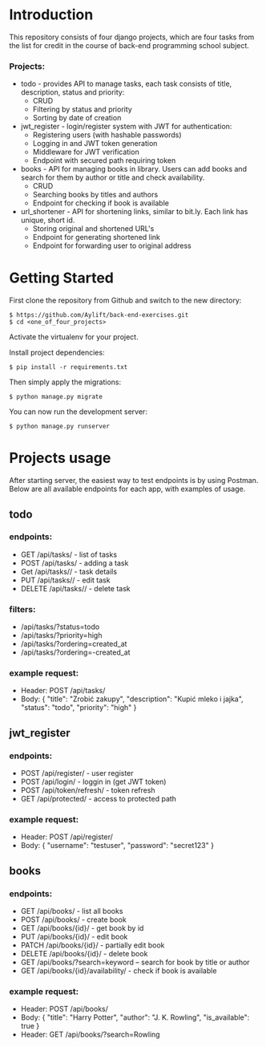 # Introduction

This repository consists of four django projects, which are four tasks from the list for credit in the course of 
back-end programming school subject.

### Projects:

* todo - provides API to manage tasks, each task consists of title, description, status and priority:
  * CRUD
  * Filtering by status and priority
  * Sorting by date of creation
* jwt_register - login/register system with JWT for authentication:
  * Registering users (with hashable passwords)
  * Logging in and JWT token generation
  * Middleware for JWT verification
  * Endpoint with secured path requiring token
* books - API for managing books in library. Users can add books and search for them by author or title and check availability.
  * CRUD
  * Searching books by titles and authors
  * Endpoint for checking if book is available
* url_shortener - API for shortening links, similar to bit.ly. Each link has unique, short id.
  * Storing original and shortened URL's
  * Endpoint for generating shortened link
  * Endpoint for forwarding user to original address

# Getting Started

First clone the repository from Github and switch to the new directory:

    $ https://github.com/Aylift/back-end-exercises.git
    $ cd <one_of_four_projects>
    
Activate the virtualenv for your project.
    
Install project dependencies:

    $ pip install -r requirements.txt
    
Then simply apply the migrations:

    $ python manage.py migrate

You can now run the development server:

    $ python manage.py runserver

# Projects usage

After starting server, the easiest way to test endpoints is by using Postman. Below are all available
endpoints for each app, with examples of usage.

## todo
### endpoints:
* GET /api/tasks/ - list of tasks
* POST /api/tasks/ - adding a task
* Get /api/tasks/<id>/ - task details
* PUT /api/tasks/<id>/ - edit task
* DELETE /api/tasks/<id>/ - delete task
### filters:
* /api/tasks/?status=todo
* /api/tasks/?priority=high
* /api/tasks/?ordering=created_at
* /api/tasks/?ordering=-created_at
### example request:
* Header: POST /api/tasks/
* Body: {
  "title": "Zrobić zakupy",
  "description": "Kupić mleko i jajka",
  "status": "todo",
  "priority": "high"
}
## jwt_register
### endpoints:
* POST /api/register/ - user register
* POST /api/login/ - loggin in (get JWT token)
* POST /api/token/refresh/ - token refresh 
* GET /api/protected/ - access to protected path
### example request:
* Header: POST /api/register/
* Body: {
"username": "testuser",
"password": "secret123"
}
## books
### endpoints:
* GET /api/books/ - list all books
* POST /api/books/ - create book
* GET /api/books/{id}/ - get book by id
* PUT /api/books/{id}/ - edit book
* PATCH /api/books/{id}/ - partially edit book
* DELETE /api/books/{id}/ - delete book
* GET /api/books/?search=keyword – search for book by title or author
* GET /api/books/{id}/availability/ - check if book is available
### example request:
* Header: POST /api/books/
* Body: {
"title": "Harry Potter",
"author": "J. K. Rowling",
"is_available": true
}
* Header: GET /api/books/?search=Rowling